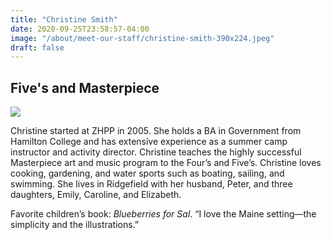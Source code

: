 ```yaml
---
title: "Christine Smith"
date: 2020-09-25T23:58:57-04:00
image: "/about/meet-our-staff/christine-smith-390x224.jpeg"
draft: false
---
```


## Five's and Masterpiece

![](/about/meet-our-staff/christine-smith-150x150.jpeg)

Christine started at ZHPP in 2005. She holds a BA in Government from Hamilton College and has extensive experience as a summer camp instructor and activity director. Christine teaches the highly successful Masterpiece art and music program to the Four’s and Five’s. Christine loves cooking, gardening, and water sports such as boating, sailing, and swimming. She lives in Ridgefield with her husband, Peter, and three daughters, Emily, Caroline, and Elizabeth.

Favorite children’s book: *Blueberries for Sal*. “I love the Maine setting—the simplicity and the illustrations.”
